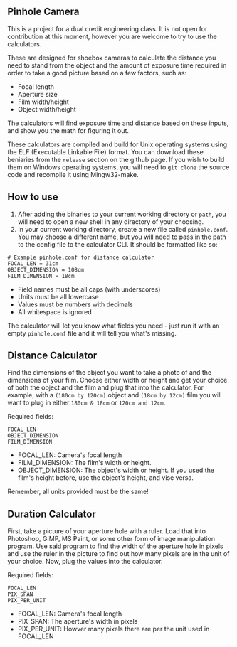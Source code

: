 ## Pinhole Camera
This is a project for a dual credit engineering class.
It is not open for contribution at this moment, however you are welcome to try to use the calculators.

These are designed for shoebox cameras to calculate the distance you need to stand from the object and the amount of exposure time required in order to take a good picture based on a few factors, such as:
- Focal length
- Aperture size
- Film width/height
- Object width/height

The calculators will find exposure time and distance based on these inputs, and show you the math for figuring it out.

These calculators are compiled and build for Unix operating systems using the ELF (Executable Linkable File) format. You can download these beniaries from the `release` section on the github page. If you wish to build them on Windows operating systems, you will need to `git clone` the source code and recompile it using Mingw32-make. 
## How to use
1. After adding the binaries to your current working directory or `path`, you will need to open a new shell in any directory of your choosing.
2. In your current working directory, create a new file called `pinhole.conf`. You may choose a different name, but you will need to pass in the path to the config file to the calculator CLI.
It should be formatted like so:
```
# Example pinhole.conf for distance calculator
FOCAL_LEN = 31cm
OBJECT_DIMENSION = 108cm
FILM_DIMENSION = 18cm
```
- Field names must be all caps (with underscores)
- Units must be all lowercase
- Values must be numbers with decimals 
- All whitespace is ignored

The calculator will let you know what fields you need - just run it with an empty `pinhole.conf` file and it will tell you what's missing.

## Distance Calculator
Find the dimensions of the object you want to take a photo of and the dimensions of your film. Choose either width or height and get your choice of both the object and the film and plug that into the calculator.
For example, with a `(180cm by 120cm)` object and `(18cm by 12cm)` film you will want to plug in either `180cm & 18cm` or `120cm and 12cm`.

Required fields:
```
FOCAL_LEN
OBJECT_DIMENSION
FILM_DIMENSION
```
- FOCAL_LEN: Camera's focal length
- FILM_DIMENSION: The film's width or height.
- OBJECT_DIMENSION: The object's width or height. If you used the film's height before, use the object's height, and vise versa.

Remember, all units provided must be the same!

## Duration Calculator
First, take a picture of your aperture hole with a ruler. Load that into Photoshop, GIMP, MS Paint, or some other form of image manipulation program. Use said program to find the width of the aperture hole in pixels and use the ruler in the picture to find out how many pixels are in the unit of your choice. Now, plug the values into the calculator.

Required fields:
```
FOCAL_LEN
PIX_SPAN
PIX_PER_UNIT
```
- FOCAL_LEN: Camera's focal length
- PIX_SPAN: The aperture's width in pixels
- PIX_PER_UNIT: Howver many pixels there are per the unit used in FOCAL_LEN
